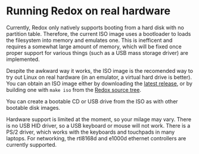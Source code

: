Running Redox on real hardware
==============================

Currently, Redox only natively supports booting from a hard disk with no partition table. Therefore, the current ISO image uses a bootloader to loads the filesystem into memory and emulates one. This is inefficent and requires a somewhat large amount of memory, which will be fixed once proper support for various things (such as a USB mass storage driver) are implemented.

Despite the awkward way it works, the ISO image is the recomended way to try out Linux on real hardware (in an emulator, a virtual hard drive is better). You can obtain an ISO image either by downloading the [latest release](https://github.com/redox-os/redox/releases), or by building one with `make iso` from the [Redox source tree](https://github.com/redox-os/redox).

You can create a bootable CD or USB drive from the ISO as with other bootable disk images.

Hardware support is limited at the moment, so your milage may vary. There is no USB HID driver, so a USB keyboard or mouse will not work. There is a PS/2 driver, which works with the keyboards and touchpads in many laptops. For networking, the rtl8168d and e1000d ethernet controllers are currently supported.
